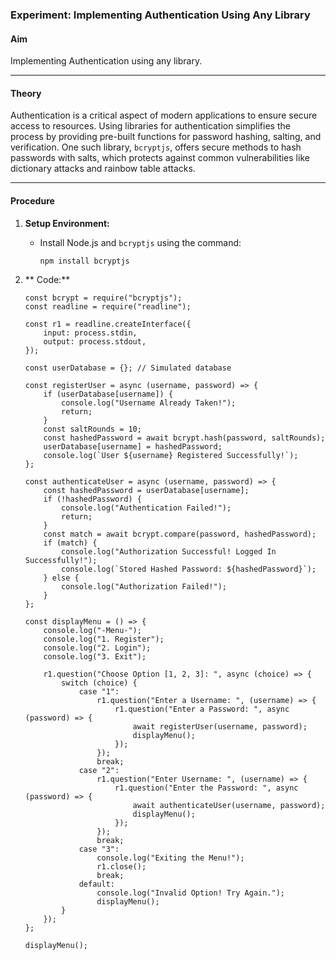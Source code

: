 ### Experiment: Implementing Authentication Using Any Library  

#### **Aim**  
Implementing Authentication using any library.  

---

#### **Theory**  
Authentication is a critical aspect of modern applications to ensure secure access to resources. Using libraries for authentication simplifies the process by providing pre-built functions for password hashing, salting, and verification. One such library, `bcryptjs`, offers secure methods to hash passwords with salts, which protects against common vulnerabilities like dictionary attacks and rainbow table attacks.  

---

#### **Procedure**  
1. **Setup Environment:**  
   - Install Node.js and `bcryptjs` using the command:  
     ```bash
     npm install bcryptjs
     ```

2. ** Code:**  
   

   ```nodejs
   const bcrypt = require("bcryptjs");
   const readline = require("readline");

   const r1 = readline.createInterface({
       input: process.stdin,
       output: process.stdout,
   });

   const userDatabase = {}; // Simulated database

   const registerUser = async (username, password) => {
       if (userDatabase[username]) {
           console.log("Username Already Taken!");
           return;
       }
       const saltRounds = 10;
       const hashedPassword = await bcrypt.hash(password, saltRounds);
       userDatabase[username] = hashedPassword;
       console.log(`User ${username} Registered Successfully!`);
   };

   const authenticateUser = async (username, password) => {
       const hashedPassword = userDatabase[username];
       if (!hashedPassword) {
           console.log("Authentication Failed!");
           return;
       }
       const match = await bcrypt.compare(password, hashedPassword);
       if (match) {
           console.log("Authorization Successful! Logged In Successfully!");
           console.log(`Stored Hashed Password: ${hashedPassword}`);
       } else {
           console.log("Authorization Failed!");
       }
   };

   const displayMenu = () => {
       console.log("-Menu-");
       console.log("1. Register");
       console.log("2. Login");
       console.log("3. Exit");

       r1.question("Choose Option [1, 2, 3]: ", async (choice) => {
           switch (choice) {
               case "1":
                   r1.question("Enter a Username: ", (username) => {
                       r1.question("Enter a Password: ", async (password) => {
                           await registerUser(username, password);
                           displayMenu();
                       });
                   });
                   break;
               case "2":
                   r1.question("Enter Username: ", (username) => {
                       r1.question("Enter the Password: ", async (password) => {
                           await authenticateUser(username, password);
                           displayMenu();
                       });
                   });
                   break;
               case "3":
                   console.log("Exiting the Menu!");
                   r1.close();
                   break;
               default:
                   console.log("Invalid Option! Try Again.");
                   displayMenu();
           }
       });
   };

   displayMenu();